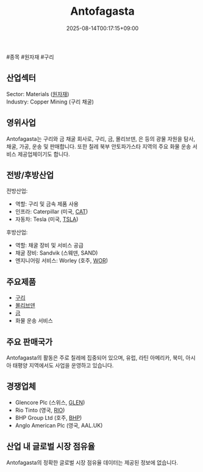 ﻿---
title: "Antofagasta"
date: 2025-08-14T00:17:15+09:00
lastmod: 2025-08-14T00:17:15+09:00
type: docs
sidebar:
  open: true
weight: 75
---
<div style="display:none">
  <meta property="article:published_time" content="2025-08-13T15:17:15Z" />
  <meta property="article:modified_time" content="2025-08-13T15:17:15Z" />
</div>
#종목 #원자재 #구리

## 산업섹터

Sector: Materials ([원자재](/industry-study/원자재/))  
Industry: Copper Mining (구리 채굴)

## 영위사업

Antofagasta는 구리와 금 채굴 회사로, 구리, 금, 몰리브덴, 은 등의 광물 자원을 탐사, 채굴, 가공, 운송 및 판매합니다. 또한 칠레 북부 안토파가스타 지역의 주요 화물 운송 서비스 제공업체이기도 합니다.

## 전방/후방산업

전방산업:

- 역할: 구리 및 금속 제품 사용
- 인프라: Caterpillar (미국, [CAT](/company-analysis/cat/))
- 자동차: Tesla (미국, [TSLA](/company-analysis/tsla/))

후방산업:

- 역할: 채굴 장비 및 서비스 공급
- 채굴 장비: Sandvik (스웨덴, SAND)
- 엔지니어링 서비스: Worley (호주, [WOR](/company-analysis/wor/))

## 주요제품

- [구리](/industry-study/2산업원자재-산업1비철금속-비철금속-귀금속구리/) 
- [몰리브덴](/industry-study/몰리브덴/) 
- [금](/industry-study/2산업원자재-산업1비철금속-비철금속-귀금속금/) 
- 화물 운송 서비스

## 주요 판매국가

Antofagasta의 활동은 주로 칠레에 집중되어 있으며, 유럽, 라틴 아메리카, 북미, 아시아 태평양 지역에서도 사업을 운영하고 있습니다.

## 경쟁업체

- Glencore Plc (스위스, [GLEN](/company-analysis/glen/))
- Rio Tinto (영국, [RIO](/company-analysis/rio/))
- BHP Group Ltd (호주, [BHP](/company-analysis/bhp/))
- Anglo American Plc (영국, AAL.UK)

## 산업 내 글로벌 시장 점유율

Antofagasta의 정확한 글로벌 시장 점유율 데이터는 제공된 정보에 없습니다.
